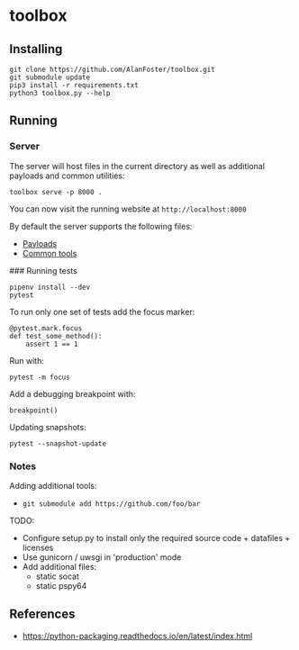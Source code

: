 # toolbox

## Installing

```
git clone https://github.com/AlanFoster/toolbox.git
git submodule update
pip3 install -r requirements.txt
python3 toolbox.py --help
```

## Running

### Server

The server will host files in the current directory as well as additional payloads and common utilities:

```
toolbox serve -p 8000 .
```

You can now visit the running website at `http://localhost:8000`

By default the server supports the following files:
- [Payloads](toolbox/server/templates)
- [Common tools](toolbox/config.json)

### Running tests

```
pipenv install --dev
pytest
```

To run only one set of tests add the focus marker:

```
@pytest.mark.focus
def test_some_method():
    assert 1 == 1
```

Run with:
```
pytest -m focus
```

Add a debugging breakpoint with:

```
breakpoint()
```

Updating snapshots:

```
pytest --snapshot-update
```

### Notes

Adding additional tools:
- `git submodule add https://github.com/foo/bar`

TODO:
- Configure setup.py to install only the required source code + datafiles + licenses
- Use gunicorn / uwsgi in 'production' mode
- Add additional files:
    - static socat
    - static pspy64

## References

- https://python-packaging.readthedocs.io/en/latest/index.html
